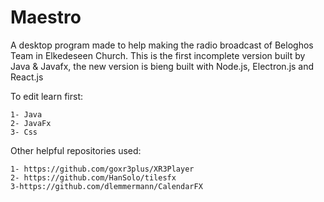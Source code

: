 # Maestro
A desktop program made to help making the radio broadcast of Beloghos Team in Elkedeseen Church. This is the first incomplete version built by Java & Javafx, the new version is bieng built with Node.js, Electron.js and React.js

To edit learn first:

    1- Java
    2- JavaFx
    3- Css

Other helpful repositories used:

    1- https://github.com/goxr3plus/XR3Player
    2- https://github.com/HanSolo/tilesfx
    3-https://github.com/dlemmermann/CalendarFX

